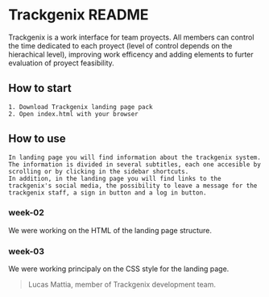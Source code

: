 # Trackgenix README

Trackgenix is a work interface for team proyects. All members can control the time dedicated to each proyect (level of control depends on the hierachical level), improving work efficency and adding elements to furter evaluation of proyect feasibility. 

## How to start

```
1. Download Trackgenix landing page pack
2. Open index.html with your browser

```
## How to use

```
In landing page you will find information about the trackgenix system. The information is divided in several subtitles, each one accesible by scrolling or by clicking in the sidebar shortcuts.
In addition, in the landing page you will find links to the trackgenix's social media, the possibility to leave a message for the trackgenix staff, a sign in button and a log in button.

```
### week-02
We were working on the HTML of the landing page structure.

### week-03
We were working principaly on the CSS style for the landing page.


> Lucas Mattia, member of Trackgenix development team.